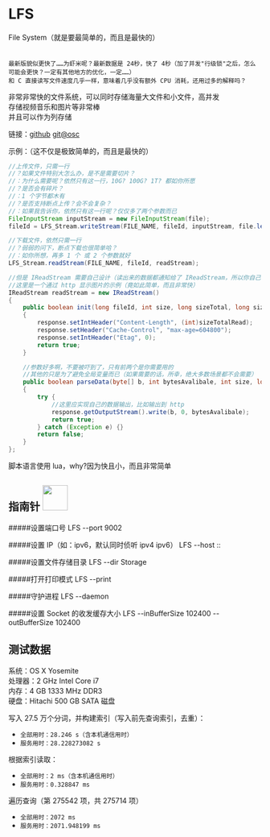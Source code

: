 # LFS
File System（就是要最简单的，而且是最快的）

######
    最新版貌似更快了……为虾米呢？最新数据是 24秒，快了 4秒（加了并发"行级锁"之后，怎么可能会更快？一定有其他地方的优化，一定……）
    和 C 直接读写文件速度几乎一样，意味着几乎没有额外 CPU 消耗，还用过多的解释吗？

非常非常快的文件系统，可以同时存储海量大文件和小文件，高并发<br>
存储视频音乐和图片等非常棒<br>
并且可以作为列存储<br>


链接：[github](https://github.com/ikCourage/LFS)  [git@osc](https://git.oschina.net/ikCourage/LFS_FREE)<br>

示例：（这不仅是极致简单的，而且是最快的）

```java
//上传文件，只需一行
//？如果文件特别大怎么办，是不是需要切片？
//：为什么需要呢？依然只有这一行，10G? 100G? 1T? 都如你所愿
//？是否会有碎片？
//：1 个字节都木有
//？是否支持断点上传？会不会复杂？
//：如果我告诉你，依然只有这一行呢？仅仅多了两个参数而已
FileInputStream inputStream = new FileInputStream(file);
fileId = LFS_Stream.writeStream(FILE_NAME, fileId, inputStream, file.length());
```

```java
//下载文件，依然只需一行
//？弱弱的问下，断点下载也很简单哈？
//：如你所想，再多 1 个 或 2 个参数就好
LFS_Stream.readStream(FILE_NAME, fileId, readStream);
```

```java
//但是 IReadStream 需要自己设计（读出来的数据都通知给了 IReadStream，所以你自己得知道用数据干嘛才行，不是吗）
//这里是一个通过 http 显示图片的示例（竟如此简单，而且非常快）
IReadStream readStream = new IReadStream()
{
	public boolean init(long fileId, int size, long sizeTotal, long sizeTotalRead, long offset)
	{
		response.setIntHeader("Content-Length", (int)sizeTotalRead);
		response.setHeader("Cache-Control", "max-age=604800");
		response.setIntHeader("Etag", 0);
		return true;
	}

	//参数好多啊，不要被吓到了，只有前两个是你需要用的
	//其他的只是为了避免全局变量而已（如果需要的话，所幸，绝大多数场景都不会需要）
	public boolean parseData(byte[] b, int bytesAvalibale, int size, long sizeTotal, long sizeTotalRead, long sizeTotalReaded, long offset)
	{
		try {
			//这里应实现自己的数据输出，比如输出到 http
			response.getOutputStream().write(b, 0, bytesAvalibale);
			return true;
		} catch (Exception e) {}
		return false;
	}
};
```

脚本语言使用 lua，why?因为快且小，而且非常简单<br>

指南针 <img src="http://pic.sucaibar.com/pic/201307/16/1c1cbb2ccd.png" width="50" height="50">
-


#####设置端口号
LFS --port 9002<br>

#####设置 IP（如：ipv6，默认同时侦听 ipv4 ipv6）
LFS --host ::<br>

#####设置文件存储目录
LFS --dir Storage<br>

#####打开打印模式
LFS --print<br>

#####守护进程
LFS --daemon<br>

#####设置 Socket 的收发缓存大小
LFS --inBufferSize 102400 --outBufferSize 102400<br>


测试数据
-

系统：OS X Yosemite<br>
处理器：2 GHz Intel Core i7<br>
内存：4 GB 1333 MHz DDR3<br>
硬盘：Hitachi 500 GB SATA 磁盘<br>

写入 27.5 万个分词，并构建索引（写入前先查询索引，去重）：<br>
* `全部用时：28.246 s（含本机通信用时）`
* `服务用时：28.228273082 s`

根据索引读取：<br>
* `全部用时：2 ms（含本机通信用时）`
* `服务用时：0.328847 ms`

遍历查询（第 275542 项，共 275714 项）<br>
* `全部用时：2072 ms`
* `服务用时：2071.948199 ms`


